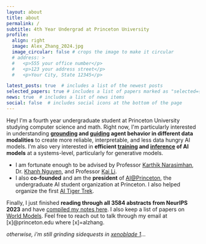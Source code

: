 ```yaml
---
layout: about
title: about
permalink: /
subtitle: 4th Year Undergrad at Princeton University
profile:
  align: right
  image: Alex_Zhang_2024.jpg
  image_circular: false # crops the image to make it circular
  # address: >
  #   <p>555 your office number</p>
  #   <p>123 your address street</p>
  #   <p>Your City, State 12345</p>

latest_posts: true  # includes a list of the newest posts
selected_papers: true # includes a list of papers marked as "selected={true}"
news: true  # includes a list of news items
social: false  # includes social icons at the bottom of the page
---
```


Hey! I'm a fourth year undergraduate student at Princeton University studying computer science and
math. Right now, I'm particularly interested in understanding <b><a href="https://arxiv.org/abs/2311.17593">grounding</a> and <a href="https://arxiv.org/abs/2302.04449">guiding</a> agent behavior in different data modalities</b> to create more reliable, interpretable, and less data hungry AI models. I'm also very interested in <b>efficient <a href="https://arxiv.org/abs/2205.14135">training</a> and <a href="https://arxiv.org/abs/2302.01318">inference</a> of AI models</b> at a systems-level, particularly for generative models.

<ul> <li>I am fortunate enough to be advised by Professor <a
href="https://www.cs.princeton.edu/~karthikn/">Karthik Narasimhan</a>, Dr. <a
href="https://machineslearner.com">Khanh Nguyen</a>, and Professor <a
href="https://www.cs.princeton.edu/~li/">Kai Li</a>. </li>

<li>I also <b>co-founded</b> and am the <b>president</b> of <a
href="https://ai-house.vercel.app">AI@Princeton</a>, the undergraduate AI student organization at
Princeton. I also helped organize the first <a href="https://ai-house.vercel.app/Framework/aitt.html">AI Tiger Trek</a>. </li>
</ul>

<!-- I really enjoy teaching, and I've TA'd quite a few courses at Princeton. Currently, I'm the undergraduate course assistant (UCA) creating the assignments for the new <a href="https://ben-eysenbach.github.io/intro-rl/">Intro to Reinforcement Learning (COS435/ECE433)</a> course being taught in Spring 2024 at Princeton. -->


Finally, I just finished **reading through all 3584 abstracts from NeurIPS 2023** and have <a href="https://alexzhang13.github.io/blog/2024/neurips2023/">compiled my notes here</a>.
I also keep a list of papers on [World
Models](https://github.com/alexzhang13/world-models-papers/). Feel free to reach out to talk through
my email at [x]@princeton.edu where [x]=alzhang. 

<em>otherwise, i'm still grinding sidequests in [xenoblade
1](https://en.wikipedia.org/wiki/Xenoblade_Chronicles_(video_game))... </em>
